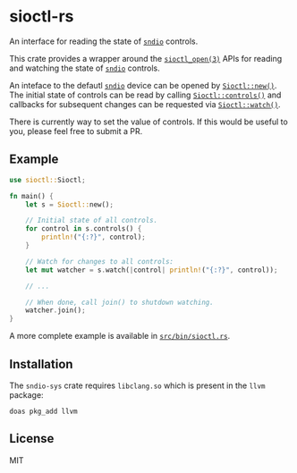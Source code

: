# sioctl-rs

An interface for reading the state of [`sndio`] controls.

This crate provides a wrapper around the [`sioctl_open(3)`] APIs for reading
and watching the state of [`sndio`] controls.

An inteface to the defautl [`sndio`] device can be opened by
[`Sioctl::new()`]. The initial state of controls can be read by calling
[`Sioctl::controls()`] and callbacks for subsequent changes can be requested
via [`Sioctl::watch()`].

There is currently way to set the value of controls. If this would be useful
to you, please feel free to submit a PR.

[`sndio`]: http://www.sndio.org/
[`sioctl_open(3)`]: https://man.openbsd.org/sioctl_open.3
[`Sioctl::new()`]: struct.Sioctl.html#method.new
[`Sioctl::controls()`]: struct.Sioctl.html#method.controls
[`Sioctl::watch()`]: struct.Sioctl.html#method.watch

## Example

```rust
use sioctl::Sioctl;

fn main() {
    let s = Sioctl::new();

    // Initial state of all controls.
    for control in s.controls() {
        println!("{:?}", control);
    }

    // Watch for changes to all controls:
    let mut watcher = s.watch(|control| println!("{:?}", control));

    // ...

    // When done, call join() to shutdown watching.
    watcher.join();
}
```

A more complete example is available in [`src/bin/sioctl.rs`].

[`src/bin/sioctl.rs`]: https://github.com/mjkillough/sioctl-rs/blob/master/src/bin/sioctl.rs

## Installation

The `sndio-sys` crate requires `libclang.so` which is present in the `llvm` package:

```
doas pkg_add llvm
```

## License

MIT
